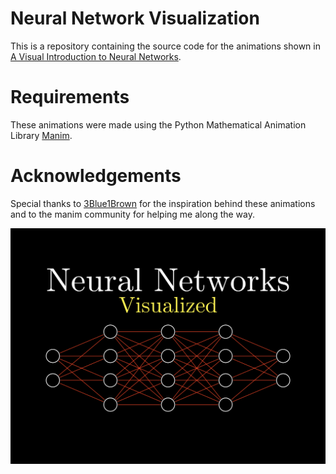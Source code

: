 # Neural Network Visualization
This is a repository containing the source code for the animations shown in [A Visual Introduction to Neural Networks](). 

# Requirements
These animations were made using the Python Mathematical Animation Library [Manim](https://docs.manim.community/en/v0.2.0/). 

# Acknowledgements
Special thanks to [3Blue1Brown](https://www.youtube.com/channel/UCYO_jab_esuFRV4b17AJtAw) for the inspiration behind these animations and to the manim community for helping me along the way.

![alt text](https://github.com/StuartWaller/nn-visualization-video/blob/master/nn_cover.PNG)

